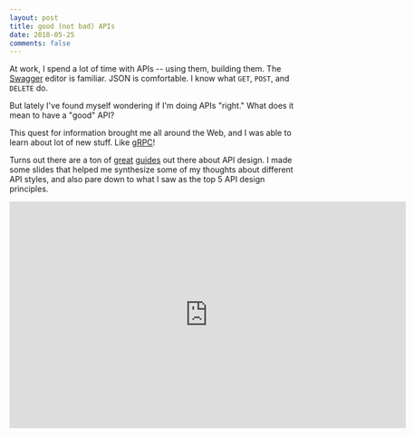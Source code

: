 ```yaml
---
layout: post
title: good (not bad) APIs
date: 2018-05-25
comments: false
---
```


At work, I spend a lot of time with APIs -- using them, building them. The [Swagger](https://swagger.io/) editor is familiar. JSON is comfortable. I know what `GET`, `POST`, and `DELETE` do.

But lately I've found myself wondering if I'm doing APIs "right." What does it mean to have a "good" API?

This quest for information brought me  all around the Web, and I was able to learn about lot of new stuff. Like [gRPC](https://grpc.io/)!

Turns out there are a ton of [great](https://static.googleusercontent.com/media/research.google.com/en//pubs/archive/32713.pdf) [guides](http://101.apievangelist.com/) out there about API design. I made some slides that helped me synthesize some of my thoughts about different API styles, and also pare down to what I saw as the top 5 API design principles.


<iframe src="https://docs.google.com/presentation/d/e/2PACX-1vQzCgLIyxBfvcFQ3fI4arnMWKb_8tiYvn4NosKq_OjODtkwCVnEMwBxU5nl3J8e9SFXynNWa6zQ_zKX/embed?start=false&loop=false&delayms=3000" frameborder="0" width="700" height="400" allowfullscreen="true" mozallowfullscreen="true" webkitallowfullscreen="true"></iframe>
